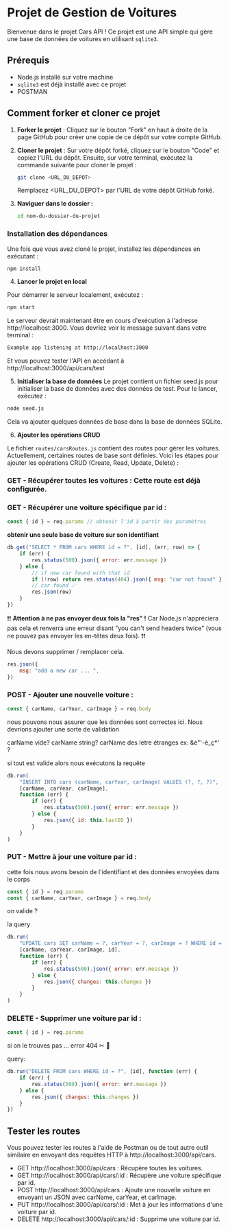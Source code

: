 # Projet de Gestion de Voitures

Bienvenue dans le projet Cars API ! Ce projet est une API simple qui gère une base de données de voitures en utilisant `sqlite3`.

## Prérequis

- Node.js installé sur votre machine
- `sqlite3` est déjà installé avec ce projet
- POSTMAN

## Comment forker et cloner ce projet

1. **Forker le projet** : Cliquez sur le bouton "Fork" en haut à droite de la page GitHub pour créer une copie de ce dépôt sur votre compte GitHub.

2. **Cloner le projet** : Sur votre dépôt forké, cliquez sur le bouton "Code" et copiez l'URL du dépôt. Ensuite, sur votre terminal, exécutez la commande suivante pour cloner le projet :

   ```bash
   git clone <URL_DU_DEPOT>
   ```

   Remplacez <URL_DU_DEPOT> par l'URL de votre dépôt GitHub forké.

3. **Naviguer dans le dossier :**

   ```bash
   cd nom-du-dossier-du-projet
   ```

### Installation des dépendances

Une fois que vous avez cloné le projet, installez les dépendances en exécutant :

```bash
npm install
```

4. **Lancer le projet en local**

Pour démarrer le serveur localement, exécutez :

```bash
npm start
```

Le serveur devrait maintenant être en cours d'exécution à l'adresse http://localhost:3000. Vous devriez voir le message suivant dans votre terminal :

```bash
Example app listening at http://localhost:3000
```

Et vous pouvez tester l'API en accédant à http://localhost:3000/api/cars/test

5. **Initialiser la base de données**
   Le projet contient un fichier seed.js pour initialiser la base de données avec des données de test. Pour le lancer, exécutez :

```bash
node seed.js
```

Cela va ajouter quelques données de base dans la base de données SQLite.

6. **Ajouter les opérations CRUD**

Le fichier `routes/carsRoutes.js` contient des routes pour gérer les voitures. Actuellement, certaines routes de base sont définies. Voici les étapes pour ajouter les opérations CRUD (Create, Read, Update, Delete) :

### GET - Récupérer toutes les voitures : Cette route est déjà configurée.

### GET - Récupérer une voiture spécifique par id :

```javascript
const { id } = req.params // obtenir l'id à partir des paramètres
```

**obtenir une seule base de voiture sur son identifiant**

```javascript
db.get("SELECT * FROM cars WHERE id = ?", [id], (err, row) => {
	if (err) {
		res.status(500).json({ error: err.message })
	} else {
		// if now car found with that id
		if (!row) return res.status(404).json({ msg: "car not found" })
		// car found ✅
		res.json(row)
	}
})
```

❗❗ **Attention à ne pas envoyer deux fois la "res" !** Car Node.js n'appréciera pas cela et renverra une erreur disant "you can't send headers twice" (vous ne pouvez pas envoyer les en-têtes deux fois). ❗❗

Nous devons supprimer / remplacer cela.

```javascript
res.json({
	msg: "add a new car ... ",
})
```

### POST - Ajouter une nouvelle voiture :

```javascript
const { carName, carYear, carImage } = req.body
```

nous pouvons nous assurer que les données sont correctes ici. Nous devrions ajouter une sorte de validation

carName vide?
carName string?
carName des letre étranges ex: &é"'-è_ç\*' ?

si tout est valide alors nous exécutons la requête

```javascript
db.run(
	"INSERT INTO cars (carName, carYear, carImage) VALUES (?, ?, ?)",
	[carName, carYear, carImage],
	function (err) {
		if (err) {
			res.status(500).json({ error: err.message })
		} else {
			res.json({ id: this.lastID })
		}
	}
)
```

### PUT - Mettre à jour une voiture par id :

cette fois nous avons besoin de l'identifiant et des données envoyées dans le corps

```javascript
const { id } = req.params
const { carName, carYear, carImage } = req.body
```

on valide ?

la query

```javascript
db.run(
	"UPDATE cars SET carName = ?, carYear = ?, carImage = ? WHERE id = ?",
	[carName, carYear, carImage, id],
	function (err) {
		if (err) {
			res.status(500).json({ error: err.message })
		} else {
			res.json({ changes: this.changes })
		}
	}
)
```

### DELETE - Supprimer une voiture par id :

```javascript
const { id } = req.params
```

si on le trouves pas ... error 404 ✂ 🧨

query:

```javascript
db.run("DELETE FROM cars WHERE id = ?", [id], function (err) {
	if (err) {
		res.status(500).json({ error: err.message })
	} else {
		res.json({ changes: this.changes })
	}
})
```

## Tester les routes

Vous pouvez tester les routes à l'aide de Postman ou de tout autre outil similaire en envoyant des requêtes HTTP à http://localhost:3000/api/cars.

- GET http://localhost:3000/api/cars : Récupère toutes les voitures.
- GET http://localhost:3000/api/cars/:id : Récupère une voiture spécifique par id.
- POST http://localhost:3000/api/cars : Ajoute une nouvelle voiture en envoyant un JSON avec carName, carYear, et carImage.
- PUT http://localhost:3000/api/cars/:id : Met à jour les informations d'une voiture par id.
- DELETE http://localhost:3000/api/cars/:id : Supprime une voiture par id.

